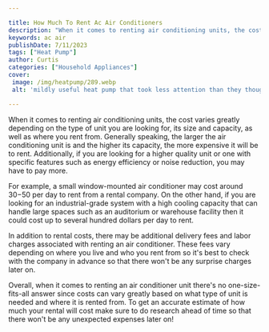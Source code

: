 ```yaml
---

title: How Much To Rent Ac Air Conditioners
description: "When it comes to renting air conditioning units, the cost varies greatly depending on the type of unit you are looking for, its si...swipe up to find out"
keywords: ac air
publishDate: 7/11/2023
tags: ["Heat Pump"]
author: Curtis
categories: ["Household Appliances"]
cover: 
 image: /img/heatpump/289.webp
 alt: 'mildly useful heat pump that took less attention than they thought'

---
```


When it comes to renting air conditioning units, the cost varies greatly depending on the type of unit you are looking for, its size and capacity, as well as where you rent from. Generally speaking, the larger the air conditioning unit is and the higher its capacity, the more expensive it will be to rent. Additionally, if you are looking for a higher quality unit or one with specific features such as energy efficiency or noise reduction, you may have to pay more. 

For example, a small window-mounted air conditioner may cost around $30-$50 per day to rent from a rental company. On the other hand, if you are looking for an industrial-grade system with a high cooling capacity that can handle large spaces such as an auditorium or warehouse facility then it could cost up to several hundred dollars per day to rent. 

In addition to rental costs, there may be additional delivery fees and labor charges associated with renting an air conditioner. These fees vary depending on where you live and who you rent from so it's best to check with the company in advance so that there won't be any surprise charges later on. 

Overall, when it comes to renting an air conditioner unit there's no one-size-fits-all answer since costs can vary greatly based on what type of unit is needed and where it is rented from. To get an accurate estimate of how much your rental will cost make sure to do research ahead of time so that there won't be any unexpected expenses later on!
